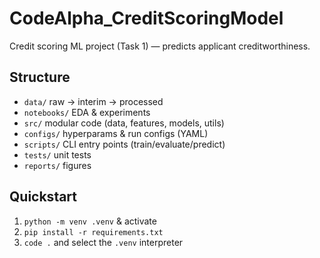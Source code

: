 # CodeAlpha_CreditScoringModel

Credit scoring ML project (Task 1) — predicts applicant creditworthiness.

## Structure
- `data/` raw → interim → processed
- `notebooks/` EDA & experiments
- `src/` modular code (data, features, models, utils)
- `configs/` hyperparams & run configs (YAML)
- `scripts/` CLI entry points (train/evaluate/predict)
- `tests/` unit tests
- `reports/` figures

## Quickstart
1) `python -m venv .venv` & activate
2) `pip install -r requirements.txt`
3) `code .` and select the `.venv` interpreter
